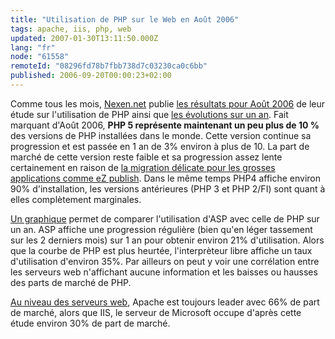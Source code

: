 ```yaml
---
title: "Utilisation de PHP sur le Web en Août 2006"
tags: apache, iis, php, web
updated: 2007-01-30T13:11:50.000Z
lang: "fr"
node: "61558"
remoteId: "08296fd78b7fbb738d7c03230ca0c6bb"
published: 2006-09-20T00:00:23+02:00
---
```

 
Comme tous les mois, [Nexen.net](http://www.nexen.net) publie [les résultats pour Août 2006](http://www.nexen.net/chiffres_cles/phpversion/statistiques_de_deploiement_de_php_en_aout_2006.php) de leur étude sur l'utilisation de PHP ainsi que [les évolutions sur un an](http://www.nexen.net/chiffres_cles/phpversion/evolution_de_php_sur_internet_aout_2006.php). Fait marquant d'Août 2006, **PHP 5 représente maintenant un peu plus de 10 %** des versions de PHP installées dans le monde. Cette version continue sa progression et est passée en 1 an de 3% environ à plus de 10. La part de marché de cette version reste faible et sa progression assez lente certainement en raison de [la migration délicate pour les grosses applications comme eZ publish](/post/ez-publish-et-php5). Dans le même temps PHP4 affiche environ 90% d'installation, les versions antérieures (PHP 3 et PHP 2/FI) sont quant à elles complètement marginales.

 
[Un graphique](http://www.nexen.net/chiffres_cles/phpversion/evolution_de_php_sur_internet_aout_2006.php#evolution.global) permet de comparer l'utilisation d'ASP avec celle de PHP sur un an. ASP affiche une progression régulière (bien qu'en léger tassement sur les 2 derniers mois) sur 1 an pour obtenir environ 21% d'utilisation. Alors que la courbe de PHP est plus heurtée, l'interprèteur libre affiche un taux d'utilisation d'environ 35%. Par ailleurs on peut y voir une corrélation entre les serveurs web n'affichant aucune information et les baisses ou hausses des parts de marché de PHP.

 
[Au niveau des serveurs web](http://www.nexen.net/chiffres_cles/phpversion/statistiques_de_deploiement_de_php_en_aout_2006.php#webserveur), Apache est toujours leader avec 66% de part de marché, alors que IIS, le serveur de Microsoft occupe d'après cette étude environ 30% de part de marché.

